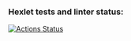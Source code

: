 ### Hexlet tests and linter status:
[![Actions Status](https://github.com/Pavelvl21/frontend-project-lvl2/workflows/hexlet-check/badge.svg)](https://github.com/Pavelvl21/frontend-project-lvl2/actions)
